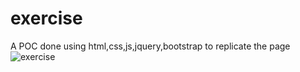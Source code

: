 # exercise
A POC done using html,css,js,jquery,bootstrap to replicate the page
![exercise](https://user-images.githubusercontent.com/37467839/180288409-958c57c2-df71-49b2-a12c-15098480dea7.png)
